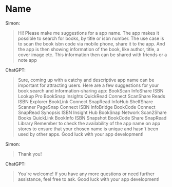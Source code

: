 # Name

Simon:

> Hi! Please make me suggestions for a app name. The app makes it possible to search for books, by title or isbn number. The use case is to scan the book isbn code via mobile phone, share it to the app. And the app is then showing information of the book, like author, title, a cover image etc. This information then can be shared with friends or a note app

ChatGPT:

> Sure, coming up with a catchy and descriptive app name can be important for attracting users. Here are a few suggestions for your book search and information-sharing app:
> BookScan InfoShare
> ISBN Lookup Pro
> BookSnap Insights
> QuickRead Connect
> ScanShare Reads
> ISBN Explorer
> BookLink Connect
> SnapRead InfoHub
> ShelfShare Scanner
> PageSnap Connect
> ISBN InfoBridge
> BookCode Connect
> SnapRead Synopsis
> ISBN Insight Hub
> BookSnap Network
> Scan2Share Books
> QuickLink BookInfo
> ISBN Snapshot
> BookCode Share
> SnapRead Library
> Remember to check the availability of the app name on app stores to ensure that your chosen name is unique and hasn't been used by other apps. Good luck with your app development!

Simon:

> Thank you!

ChatGPT:

> You're welcome! If you have any more questions or need further assistance, feel free to ask. Good luck with your app development!
